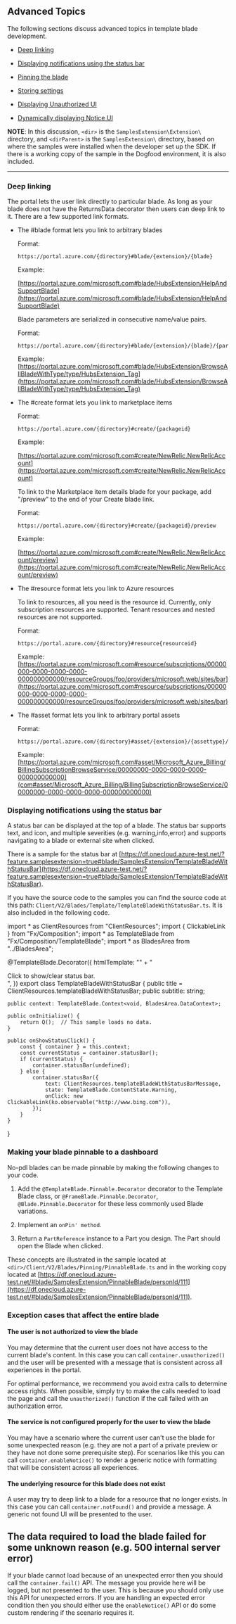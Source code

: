 
<a name="advanced-topics"></a>
## Advanced Topics

The following sections discuss advanced topics in template blade development.

* [Deep linking](#deep-linking)

* [Displaying notifications using the status bar](#displaying-notifications-using-the-status-bar) 

* [Pinning the blade](#pinning-the-blade)

* [Storing settings](#storing-settings)

* [Displaying Unauthorized UI](#displaying-unauthorized-ui)

* [Dynamically displaying Notice UI](#dynamically-displaying-notice-ui)

**NOTE**: In this discussion, `<dir>` is the `SamplesExtension\Extension\` directory, and  `<dirParent>`  is the `SamplesExtension\` directory, based on where the samples were installed when the developer set up the SDK. If there is a working copy of the sample in the Dogfood environment, it is also included.

* * *

<a name="advanced-topics-deep-linking"></a>
### Deep linking

The portal lets the user link directly to particular blade. As long as your blade does not have the ReturnsData decorator then users can deep link to it. There are a few supported link formats.

* The #blade format lets you link to arbitrary blades

    Format:

    ```
    https://portal.azure.com/{directory}#blade/{extension}/{blade}
    ```

    Example: 

    [https://portal.azure.com/microsoft.com#blade/HubsExtension/HelpAndSupportBlade](https://portal.azure.com/microsoft.com#blade/HubsExtension/HelpAndSupportBlade)

    Blade parameters are serialized in consecutive name/value pairs. 

    Format:

    ```
    https://portal.azure.com/{directory}#blade/{extension}/{blade}/{param1name}/{param1Val}/{param2name}/{param2Val}
    ```

    Example:
    [https://portal.azure.com/microsoft.com#blade/HubsExtension/BrowseAllBladeWithType/type/HubsExtension_Tag](https://portal.azure.com/microsoft.com#blade/HubsExtension/BrowseAllBladeWithType/type/HubsExtension_Tag)


* The #create format lets you link to marketplace items

    Format:

    ```
    https://portal.azure.com/{directory}#create/{packageid}
    ```

    Example:

    [https://portal.azure.com/microsoft.com#create/NewRelic.NewRelicAccount](https://portal.azure.com/microsoft.com#create/NewRelic.NewRelicAccount)

    To link to the Marketplace item details blade for your package, add "/preview" to the end of your Create blade link. 

    Format:

    ```
    https://portal.azure.com/{directory}#create/{packageid}/preview
    ```

    Example:

    [https://portal.azure.com/microsoft.com#create/NewRelic.NewRelicAccount/preview](https://portal.azure.com/microsoft.com#create/NewRelic.NewRelicAccount/preview)

* The #resource format lets you link to Azure resources

    To link to resources, all you need is the resource id. Currently, only subscription resources are supported. Tenant resources and nested resources are not supported.

    Format:

    ```
    https://portal.azure.com/{directory}#resource{resourceid}
    ```

    Example:
    [https://portal.azure.com/microsoft.com#resource/subscriptions/00000000-0000-0000-0000-000000000000/resourceGroups/foo/providers/microsoft.web/sites/bar](https://portal.azure.com/microsoft.com#resource/subscriptions/00000000-0000-0000-0000-000000000000/resourceGroups/foo/providers/microsoft.web/sites/bar)

* The #asset format lets you link to arbitrary portal assets

    Format:

    ```
    https://portal.azure.com/{directory}#asset/{extension}/{assettype}/{assetid}
    ```

    Example:
    [https://portal.azure.com/microsoft.com#asset/Microsoft_Azure_Billing/BillingSubscriptionBrowseService/00000000-0000-0000-0000-000000000000](com#asset/Microsoft_Azure_Billing/BillingSubscriptionBrowseService/00000000-0000-0000-0000-000000000000)

<a name="advanced-topics-displaying-notifications-using-the-status-bar"></a>
### Displaying notifications using the status bar

A status bar can be displayed at the top of a blade. The status bar supports text, and icon, and multiple severities (e.g. warning,info,error) and supports navigating to a blade or external site when clicked.

There is a sample for the status bar at [https://df.onecloud.azure-test.net/?feature.samplesextension=true#blade/SamplesExtension/TemplateBladeWithStatusBar](https://df.onecloud.azure-test.net/?feature.samplesextension=true#blade/SamplesExtension/TemplateBladeWithStatusBar). 

If you have the source code to the samples you can find the source code at this path: `Client/V2/Blades/Template/TemplateBladeWithStatusBar.ts`. It is also included in the following code.

import * as ClientResources from "ClientResources";
import { ClickableLink } from "Fx/Composition";
import * as TemplateBlade from "Fx/Composition/TemplateBlade";
import * as BladesArea from "../BladesArea";

@TemplateBlade.Decorator({
    htmlTemplate: "" +
        "<div><a data-bind='fxclick: onShowStatusClick'>Click</a> to show/clear status bar.</div>",
})
export class TemplateBladeWithStatusBar {
    public title = ClientResources.templateBladeWithStatusBar;
    public subtitle: string;

    public context: TemplateBlade.Context<void, BladesArea.DataContext>;

    public onInitialize() {
        return Q();  // This sample loads no data.
    }

    public onShowStatusClick() {
        const { container } = this.context;
        const currentStatus = container.statusBar();
        if (currentStatus) {
            container.statusBar(undefined);
        } else {
            container.statusBar({
                text: ClientResources.templateBladeWithStatusBarMessage,
                state: TemplateBlade.ContentState.Warning,
                onClick: new ClickableLink(ko.observable("http://www.bing.com")),
            });
        }
    }
}


<a name="advanced-topics-making-your-blade-pinnable-to-a-dashboard"></a>
### Making your blade pinnable to a dashboard

No-pdl blades can be made pinnable by making the following changes to your code.

1. Add the `@TemplateBlade.Pinnable.Decorator` decorator to the  Template Blade class, or `@FrameBlade.Pinnable.Decorator`, `@Blade.Pinnable.Decorator` for these less commonly used Blade variations.

1. Implement an `onPin' method`.

1. Return a `PartReference` instance to a Part you design.  The Part should open the Blade when clicked. 

These concepts are illustrated in the sample located at `<dir>/Client/V2/Blades/Pinning/PinnableBlade.ts` and in the working copy located at [https://df.onecloud.azure-test.net/#blade/SamplesExtension/PinnableBlade/personId/111](https://df.onecloud.azure-test.net/#blade/SamplesExtension/PinnableBlade/personId/111).

<a name="advanced-topics-exception-cases-that-affect-the-entire-blade"></a>
### Exception cases that affect the entire blade

<a name="advanced-topics-exception-cases-that-affect-the-entire-blade-the-user-is-not-authorized-to-view-the-blade"></a>
#### The user is not authorized to view the blade

You may determine that the current user does not have access to the current blade's content. In this case you can call `container.unauthorized()` and the user will be presented with a message that is consistent across all experiences in the portal.

For optimal performance, we recommend you avoid extra calls to determine access rights. When possible, simply try to make the calls needed to load the page and call the `unauthorized()` function if the call failed with an authorization error.

<a name="advanced-topics-exception-cases-that-affect-the-entire-blade-the-service-is-not-configured-properly-for-the-user-to-view-the-blade"></a>
#### The service is not configured properly for the user to view the blade

You may have a scenario where the current user can't use the blade for some unexpected reason (e.g. they are not a part of a private preview or they have not done some prerequisite step). For scenarios like this you can call `container.enableNotice()` to render a generic notice with formatting that will be consistent across all experiences.

<a name="advanced-topics-exception-cases-that-affect-the-entire-blade-the-underlying-resource-for-this-blade-does-not-exist"></a>
#### The underlying resource for this blade does not exist

A user may try to deep link to a blade for a resource that no longer exists. In this case you can call `container.notFound()` and provide a message. A generic not found UI will be presented to the user.

<a name="the-data-required-to-load-the-blade-failed-for-some-unknown-reason-e-g-500-internal-server-error"></a>
## The data required to load the blade failed for some unknown reason (e.g. 500 internal server error)

If your blade cannot load because of an unexpected error then you should call the `container.fail()` API. The message you provide here will be logged, but not presented to the user. This is because you should only use this API for unexpected errors. If you are handling an expected error condition then you should either use the `enableNotice()` API or do some custom rendering if the scenario requires it.